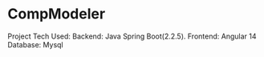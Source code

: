 # CompModeler
Project Tech Used:
Backend: Java Spring Boot(2.2.5).
Frontend: Angular 14
Database: Mysql